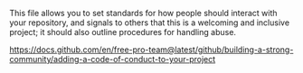 This file allows you to set standards for how people should interact with your repository, and signals to others that this is a welcoming and inclusive project; it should also outline procedures for handling abuse.

https://docs.github.com/en/free-pro-team@latest/github/building-a-strong-community/adding-a-code-of-conduct-to-your-project